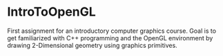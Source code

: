 # IntroToOpenGL
First assignment for an introductory computer graphics course. Goal is to get familiarized with C++ programming and the OpenGL environment by drawing 2-Dimensional geometry using graphics primitives. 
